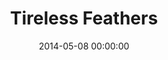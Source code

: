 ---
layout: lab-single.hbs
title: Tireless Feathers
date: 2014-05-08 00:00:00
description: An inquisitive bird follows the pointer in front of him.
image: https://farm9.staticflickr.com/8669/16041310158_ea51c621c2_o.jpg
thumb: https://farm9.staticflickr.com/8669/16041310158_abc841204e_z.jpg
libraries:
  -
  -
gFont: "Inconsolata:400,700"
tags:
  - hand-drawn
  - ddd
  - mouse
  - grid
  - sprite
---